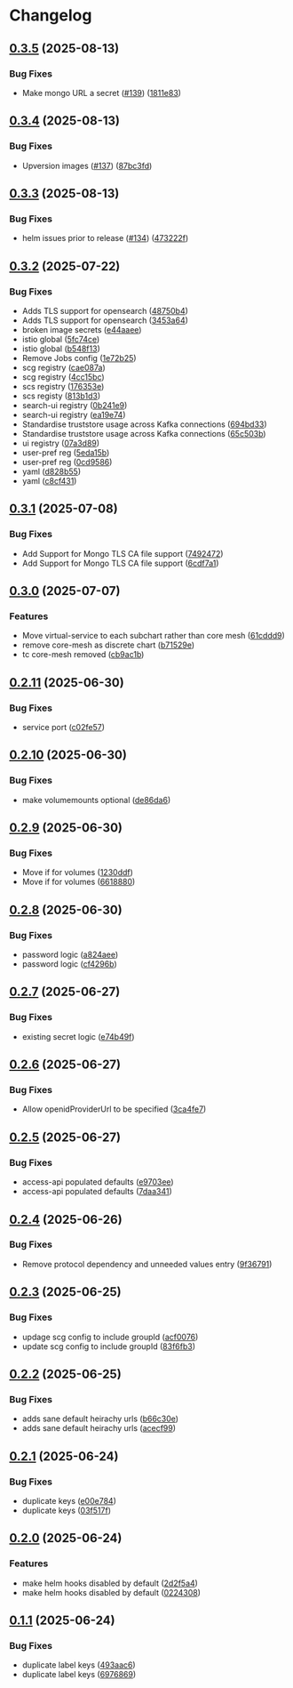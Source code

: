# Changelog

## [0.3.5](https://github.com/Telicent-io/telicent-core-charts/compare/telicent-core-v0.3.4...telicent-core-v0.3.5) (2025-08-13)


### Bug Fixes

* Make mongo URL a secret ([#139](https://github.com/Telicent-io/telicent-core-charts/issues/139)) ([1811e83](https://github.com/Telicent-io/telicent-core-charts/commit/1811e83307ecb83d831de673f93d59a58fe0c54b))

## [0.3.4](https://github.com/Telicent-io/telicent-core-charts/compare/telicent-core-v0.3.3...telicent-core-v0.3.4) (2025-08-13)


### Bug Fixes

* Upversion images ([#137](https://github.com/Telicent-io/telicent-core-charts/issues/137)) ([87bc3fd](https://github.com/Telicent-io/telicent-core-charts/commit/87bc3fd47de3ea44558718de0356b0cafc695068))

## [0.3.3](https://github.com/Telicent-io/telicent-core-charts/compare/telicent-core-v0.3.2...telicent-core-v0.3.3) (2025-08-13)


### Bug Fixes

* helm issues prior to release ([#134](https://github.com/Telicent-io/telicent-core-charts/issues/134)) ([473222f](https://github.com/Telicent-io/telicent-core-charts/commit/473222fcfe3a16cbb2a92c3f9e8d318046157346))

## [0.3.2](https://github.com/Telicent-io/telicent-core-charts/compare/telicent-core-v0.3.1...telicent-core-v0.3.2) (2025-07-22)


### Bug Fixes

* Adds TLS support for opensearch ([48750b4](https://github.com/Telicent-io/telicent-core-charts/commit/48750b4da13c3bb66cb8b9fb9b040bd494fa52f7))
* Adds TLS support for opensearch ([3453a64](https://github.com/Telicent-io/telicent-core-charts/commit/3453a646b4d1afb3a3f176bd5bc56568d561ee37))
* broken image secrets ([e44aaee](https://github.com/Telicent-io/telicent-core-charts/commit/e44aaee27e14ea442c3f9fabc627f6d01d203d18))
* istio global ([5fc74ce](https://github.com/Telicent-io/telicent-core-charts/commit/5fc74ceced4187793b85f13324965b6d0ccd4067))
* istio global ([b548f13](https://github.com/Telicent-io/telicent-core-charts/commit/b548f13e23ed33a884ea544146c7dccb6bb52987))
* Remove Jobs config ([1e72b25](https://github.com/Telicent-io/telicent-core-charts/commit/1e72b25d4d39beb0f02ded67077df3ef6dfe51fc))
* scg registry ([cae087a](https://github.com/Telicent-io/telicent-core-charts/commit/cae087a7b1ef2e890ce66d729234d5ea1f52d176))
* scg registry ([4cc15bc](https://github.com/Telicent-io/telicent-core-charts/commit/4cc15bc7d191d15af0b0425c05a16551b312c428))
* scs registry ([176353e](https://github.com/Telicent-io/telicent-core-charts/commit/176353e29836351edce47fb5060ba91cbe80b80a))
* scs registy ([813b1d3](https://github.com/Telicent-io/telicent-core-charts/commit/813b1d35cbf687b56e53102c34b52523b710de8f))
* search-ui registry ([0b241e9](https://github.com/Telicent-io/telicent-core-charts/commit/0b241e962836cb8b159c6001ae23428e2bce3ada))
* search-ui registry ([ea19e74](https://github.com/Telicent-io/telicent-core-charts/commit/ea19e741b3b2530caa475308ba3f5fbfcff3d7bd))
* Standardise truststore usage across Kafka connections ([694bd33](https://github.com/Telicent-io/telicent-core-charts/commit/694bd33d1156afe66d024327527923b3f30449a9))
* Standardise truststore usage across Kafka connections ([65c503b](https://github.com/Telicent-io/telicent-core-charts/commit/65c503bdfbb74cd8a40950be6365556767508daa))
* ui registry ([07a3d89](https://github.com/Telicent-io/telicent-core-charts/commit/07a3d893bbec37e23c20fca62cc451c8b4effd52))
* user-pref reg ([5eda15b](https://github.com/Telicent-io/telicent-core-charts/commit/5eda15b0cdfa922a37d99652ad51c922f9ffb24f))
* user-pref reg ([0cd9586](https://github.com/Telicent-io/telicent-core-charts/commit/0cd9586a3e7f1da688376a7533e369776e2c7516))
* yaml ([d828b55](https://github.com/Telicent-io/telicent-core-charts/commit/d828b551f5470ad75db03ac2cf0c4d2c584eb4b3))
* yaml ([c8cf431](https://github.com/Telicent-io/telicent-core-charts/commit/c8cf4312a6bc5827486850412cf9387369744098))

## [0.3.1](https://github.com/Telicent-io/telicent-core-charts/compare/telicent-core-v0.3.0...telicent-core-v0.3.1) (2025-07-08)


### Bug Fixes

* Add Support for Mongo TLS CA file support ([7492472](https://github.com/Telicent-io/telicent-core-charts/commit/74924721b94d123a6303d2f6ceee913c5ce05d78))
* Add Support for Mongo TLS CA file support ([6cdf7a1](https://github.com/Telicent-io/telicent-core-charts/commit/6cdf7a14acd86e4331c2aa2f79cb770ed86c4b70))

## [0.3.0](https://github.com/Telicent-io/telicent-core-charts/compare/telicent-core-v0.2.11...telicent-core-v0.3.0) (2025-07-07)


### Features

* Move virtual-service to each subchart rather than core mesh ([61cddd9](https://github.com/Telicent-io/telicent-core-charts/commit/61cddd9be105db60359950f4b0f751e6523ddbe0))
* remove core-mesh as discrete chart ([b71529e](https://github.com/Telicent-io/telicent-core-charts/commit/b71529e4ba198cc2154b6ddc4d17b2b3d16b28e4))
* tc core-mesh removed ([cb9ac1b](https://github.com/Telicent-io/telicent-core-charts/commit/cb9ac1bf5449d96cabcde7502be7cbee88d48700))

## [0.2.11](https://github.com/Telicent-io/telicent-core-charts/compare/telicent-core-v0.2.10...telicent-core-v0.2.11) (2025-06-30)


### Bug Fixes

* service port ([c02fe57](https://github.com/Telicent-io/telicent-core-charts/commit/c02fe57478d4744248c188ebd1a42be34ccc529f))

## [0.2.10](https://github.com/Telicent-io/telicent-core-charts/compare/telicent-core-v0.2.9...telicent-core-v0.2.10) (2025-06-30)


### Bug Fixes

* make volumemounts optional ([de86da6](https://github.com/Telicent-io/telicent-core-charts/commit/de86da612d71bdc6e1051fe85a8924e5623a1c9f))

## [0.2.9](https://github.com/Telicent-io/telicent-core-charts/compare/telicent-core-v0.2.8...telicent-core-v0.2.9) (2025-06-30)


### Bug Fixes

* Move if for volumes ([1230ddf](https://github.com/Telicent-io/telicent-core-charts/commit/1230ddf33ae2e8cd23cc7a9dec9a87b721d43ede))
* Move if for volumes ([6618880](https://github.com/Telicent-io/telicent-core-charts/commit/66188805870547839540887ff1aa88416e47fae0))

## [0.2.8](https://github.com/Telicent-io/telicent-core-charts/compare/telicent-core-v0.2.7...telicent-core-v0.2.8) (2025-06-30)


### Bug Fixes

* password logic ([a824aee](https://github.com/Telicent-io/telicent-core-charts/commit/a824aeeebc9d5f599f4087f153fe96fc76ba09d1))
* password logic ([cf4296b](https://github.com/Telicent-io/telicent-core-charts/commit/cf4296b7ed4cdb3ef75764515aead57949461878))

## [0.2.7](https://github.com/Telicent-io/telicent-core-charts/compare/telicent-core-v0.2.6...telicent-core-v0.2.7) (2025-06-27)


### Bug Fixes

* existing secret logic ([e74b49f](https://github.com/Telicent-io/telicent-core-charts/commit/e74b49f7f388bbbaa718857cec8032c3c9c1b252))

## [0.2.6](https://github.com/Telicent-io/telicent-core-charts/compare/telicent-core-v0.2.5...telicent-core-v0.2.6) (2025-06-27)


### Bug Fixes

* Allow openidProviderUrl to be specified ([3ca4fe7](https://github.com/Telicent-io/telicent-core-charts/commit/3ca4fe7589d84399f917937ff366156ee131bbff))

## [0.2.5](https://github.com/Telicent-io/telicent-core-charts/compare/telicent-core-v0.2.4...telicent-core-v0.2.5) (2025-06-27)


### Bug Fixes

* access-api populated defaults ([e9703ee](https://github.com/Telicent-io/telicent-core-charts/commit/e9703ee76def6c8aef4b022607d564934a02ed42))
* access-api populated defaults ([7daa341](https://github.com/Telicent-io/telicent-core-charts/commit/7daa3418606d32967d47f7f6dd597c107bb8407a))

## [0.2.4](https://github.com/Telicent-io/telicent-core-charts/compare/telicent-core-v0.2.3...telicent-core-v0.2.4) (2025-06-26)


### Bug Fixes

* Remove protocol dependency and unneeded values entry ([9f36791](https://github.com/Telicent-io/telicent-core-charts/commit/9f36791543e78d0b56b817ff35e562bbe7d2be7d))

## [0.2.3](https://github.com/Telicent-io/telicent-core-charts/compare/telicent-core-v0.2.2...telicent-core-v0.2.3) (2025-06-25)


### Bug Fixes

* updage scg config to include groupId ([acf0076](https://github.com/Telicent-io/telicent-core-charts/commit/acf0076384655f3969f1893e5f14c5c76da7c70b))
* update scg config to include groupId ([83f6fb3](https://github.com/Telicent-io/telicent-core-charts/commit/83f6fb3005b08f2b087d7ad96fe2ab689b59025a))

## [0.2.2](https://github.com/Telicent-io/telicent-core-charts/compare/telicent-core-v0.2.1...telicent-core-v0.2.2) (2025-06-25)


### Bug Fixes

* adds sane default heirachy urls ([b66c30e](https://github.com/Telicent-io/telicent-core-charts/commit/b66c30e4de9716f3daad33f177c1053dcd3c8991))
* adds sane default heirachy urls ([acecf99](https://github.com/Telicent-io/telicent-core-charts/commit/acecf99cefb2d1eba52eb0d02b81175647ba2804))

## [0.2.1](https://github.com/Telicent-io/telicent-core-charts/compare/telicent-core-v0.2.0...telicent-core-v0.2.1) (2025-06-24)


### Bug Fixes

* duplicate keys ([e00e784](https://github.com/Telicent-io/telicent-core-charts/commit/e00e784056a7646732941a4dc5a52ff421fd52ec))
* duplicate keys ([03f517f](https://github.com/Telicent-io/telicent-core-charts/commit/03f517fb123c2c3b4ef79f8d674794c22a572c95))

## [0.2.0](https://github.com/Telicent-io/telicent-core-charts/compare/telicent-core-v0.1.1...telicent-core-v0.2.0) (2025-06-24)


### Features

* make helm hooks disabled by default ([2d2f5a4](https://github.com/Telicent-io/telicent-core-charts/commit/2d2f5a4351eff00fb8e5257ada6424a3bac89f7b))
* make helm hooks disabled by default ([0224308](https://github.com/Telicent-io/telicent-core-charts/commit/022430830efaf0030b3bbdb68104ed9b0ddbba17))

## [0.1.1](https://github.com/Telicent-io/telicent-core-charts/compare/telicent-core-v0.1.0...telicent-core-v0.1.1) (2025-06-24)


### Bug Fixes

* duplicate label keys ([493aac6](https://github.com/Telicent-io/telicent-core-charts/commit/493aac686cb0bfdc32f490d07f216ab518e60a64))
* duplicate label keys ([6976869](https://github.com/Telicent-io/telicent-core-charts/commit/69768696e91561a2c8ad32d30a8a66c26229311c))
